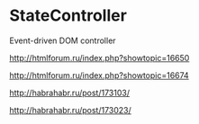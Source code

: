 # StateController

Event-driven DOM controller

http://htmlforum.ru/index.php?showtopic=16650

http://htmlforum.ru/index.php?showtopic=16674

http://habrahabr.ru/post/173103/

http://habrahabr.ru/post/173023/
